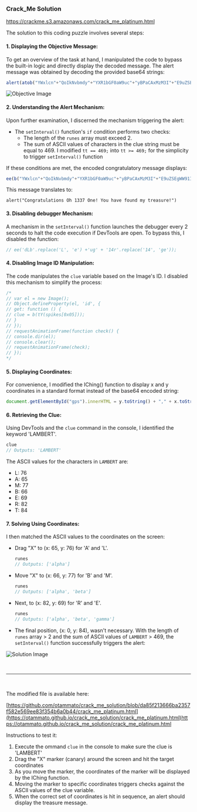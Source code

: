 
### Crack_Me Solution

https://crackme.s3.amazonaws.com/crack_me_platinum.html

The solution to this coding puzzle involves several steps:

#### 1. Displaying the Objective Message:
To get an overview of the task at hand, I manipulated the code to bypass the built-in logic and directly display the decoded message. The alert message was obtained by decoding the provided base64 strings:

```javascript
alert(atob("YWxlcn"+"QoIkNvbmdy"+"YXR1bGF0aW9uc"+"yBPaCAxMzM3I"+"E9uZSEgWW91IGh"+"hdmUgZm91bmQgbXkg"+"dHJlYXN1cmUhIik="));
```

![Objective Image](https://github.com/otammato/crack_me_solution/assets/104728608/2a7669ff-78f0-4a50-a58a-ef593fb4abb7)

#### 2. Understanding the Alert Mechanism:
Upon further examination, I discerned the mechanism triggering the alert:

- The `setInterval()` function's `if` condition performs two checks:
  - The length of the `runes` array must exceed 2.
  - The sum of ASCII values of characters in the clue string must be equal to 469. I modified `tt == 469;` into `tt >= 469;` for the simplicity to trigger `setInterval()` function
  
If these conditions are met, the encoded congratulatory message displays:

```javascript
ee(b("YWxlcn"+"QoIkNvbmdy"+"YXR1bGF0aW9uc"+"yBPaCAxMzM3I"+"E9uZSEgWW91IGh"+"hdmUgZm91bmQgbXkg"+"dHJlYXN1cmUhIik="));
```

This message translates to:
```
alert("Congratulations Oh 1337 One! You have found my treasure!")
```

#### 3. Disabling debugger Mechanism:
A mechanism in the `setInterval()` function launches the debugger every 2 seconds to halt the code execution if DevTools are open. To bypass this, I disabled the function:

```javascript
// ee('dLb'.replace('L', 'e') +'ug' + '14r'.replace('14', 'ge'));
```

#### 4. Disabling Image ID Manipulation:
The code manipulates the `clue` variable based on the Image's ID. I disabled this mechanism to simplify the process:

```javascript
/* 
// var el = new Image();
// Object.defineProperty(el, 'id', {
// get: function () {
// clue = b(tY(spikes[0x05]));
// }
// });         
// requestAnimationFrame(function check() {
// console.dir(el);
// console.clear();
// requestAnimationFrame(check);
// });
*/
```

#### 5. Displaying Coordinates:
For convenience, I modified the IChing() function to display x and y coordinates in a standard format instead of the base64 encoded string:

```javascript
document.getElementById("gps").innerHTML = y.toString() + "," + x.toString();
```

#### 6. Retrieving the Clue:
Using DevTools and the `clue` command in the console, I identified the keyword 'LAMBERT'. 

```javascript
clue
// Outputs: 'LAMBERT'
```

The ASCII values for the characters in `LAMBERT` are:

- L: 76
- A: 65
- M: 77
- B: 66
- E: 69
- R: 82
- T: 84

#### 7. Solving Using Coordinates:
I then matched the ASCII values to the coordinates on the screen:

- Drag "X" to (x: 65, y: 76) for 'A' and 'L'.
  ```javascript
  runes
  // Outputs: ['alpha']
  ```

- Move "X" to (x: 66, y: 77) for 'B' and 'M'.
  ```javascript
  runes
  // Outputs: ['alpha', 'beta']
  ```

- Next, to (x: 82, y: 69) for 'R' and 'E'.
  ```javascript
  runes
  // Outputs: ['alpha', 'beta', 'gamma']
  ```

- The final position, (x: 0, y: 84), wasn't necessary. With the length of `runes` array > 2 and the sum of ASCII values of `LAMBERT` > 469, the `setInterval()` function successfully triggers the alert:

![Solution Image](https://github.com/otammato/crack_me_solution/assets/104728608/9c30ed14-b0cb-4034-866f-6de9f55e849d)

<br>

---

<br>

The modified file is available here:

[https://github.com/otammato/crack_me_solution/blob/da85f213666ba2357f582e569ee83f354b6a0b44/crack_me_platinum.html](https://otammato.github.io/crack_me_solution/crack_me_platinum.html)https://otammato.github.io/crack_me_solution/crack_me_platinum.html

Instructions to test it:

1. Execute the ommand `clue` in the console to make sure the clue is 'LAMBERT'
2. Drag the "X" marker (canary) around the screen and hit the target coordinates
3. As you move the marker, the coordinates of the marker will be displayed by the IChing function.
4. Moving the marker to specific coordinates triggers checks against the ASCII values of the clue variable.
5. When the correct set of coordinates is hit in sequence, an alert should display the treasure message.
